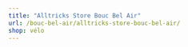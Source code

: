 ```yaml
---
title: "Alltricks Store Bouc Bel Air"
url: /bouc-bel-air/alltricks-store-bouc-bel-air/
shop: vélo
---
```

